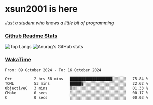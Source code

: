 # xsun2001 is here

*Just a student who knows a little bit of programming*

### [Github Readme Stats](https://github.com/anuraghazra/github-readme-stats)

![Top Langs](https://github-readme-stats.vercel.app/api/top-langs/?username=xsun2001&layout=compact&theme=radical) ![Anurag's GitHub stats](https://github-readme-stats.vercel.app/api?username=xsun2001&show_icons=true&theme=radical)

### [WakaTime](https://wakatime.com)

<!--START_SECTION:waka-->

```txt
From: 09 October 2024 - To: 16 October 2024

C++          2 hrs 58 mins   ███████████████████░░░░░░   75.84 %
TOML         53 mins         █████▓░░░░░░░░░░░░░░░░░░░   22.62 %
ObjectiveC   3 mins          ▒░░░░░░░░░░░░░░░░░░░░░░░░   01.33 %
CMake        0 secs          ░░░░░░░░░░░░░░░░░░░░░░░░░   00.17 %
C            0 secs          ░░░░░░░░░░░░░░░░░░░░░░░░░   00.03 %
```

<!--END_SECTION:waka-->
